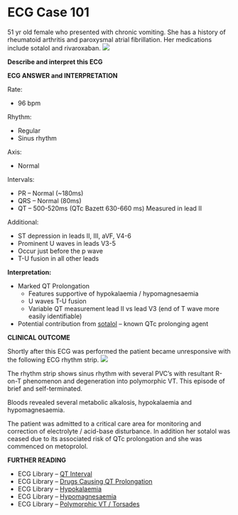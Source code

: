 # ECG Case 101


51 yr old female who presented with chronic vomiting. She has a history of rheumatoid arthritis and paroxysmal atrial fibrillation. Her medications include sotalol and rivaroxaban.
![](https://litfl.com/wp-content/uploads/2019/05/ECG-Case-101-LITFL-Top-100-EKG.jpg)



**Describe and interpret this ECG** 

**ECG ANSWER and INTERPRETATION** 


Rate:

- 96 bpm


Rhythm:

- Regular
- Sinus rhythm


Axis:

- Normal


Intervals:

- PR – Normal (~180ms)
- QRS – Normal (80ms)
- QT – 500-520ms (QTc Bazett 630-660 ms) Measured in lead II


Additional:

- ST depression in leads II, III, aVF, V4-6
- Prominent U waves in leads V3-5
- Occur just before the p wave
- T-U fusion in all other leads



**Interpretation:** 

- Marked QT Prolongation
	- Features supportive of hypokalaemia / hypomagnesaemia
	- U waves T-U fusion
	- Variable QT measurement lead II vs lead V3 (end of T wave more easily identifiable)
- Potential contribution from [sotalol](https://litfl.com/sotalol/) – known QTc prolonging agent

**CLINICAL OUTCOME** 


Shortly after this ECG was performed the patient became unresponsive with the following ECG rhythm strip.
![](https://litfl.com/wp-content/uploads/2019/05/ECG-Case-101b-LITFL-Top-100-EKG.jpeg)


The rhythm strip shows sinus rhythm with several PVC’s with resultant R-on-T phenomenon and degeneration into polymorphic VT. This episode of brief and self-terminated.


Bloods revealed several metabolic alkalosis, hypokalaemia and hypomagnesaemia.


The patient was admitted to a critical care area for monitoring and correction of electrolyte / acid-base disturbance. In addition her sotalol was ceased due to its associated risk of QTc prolongation and she was commenced on metoprolol.

**FURTHER READING** 

- ECG Library – [QT Interval](https://litfl.com/qt-interval-ecg-library/)
- ECG Library – [Drugs Causing QT Prolongation](https://litfl.com/drugs-causing-qt-prolongation/)
- ECG Library – [Hypokalaemia](https://litfl.com/hypokalaemia-ecg-library/)
- ECG Library – [Hypomagnesaemia](https://litfl.com/hypomagnesaemia-ecg-library/)
- ECG Library – [Polymorphic VT / Torsades](https://litfl.com/polymorphic-vt-and-torsades-de-pointes-tdp/)

